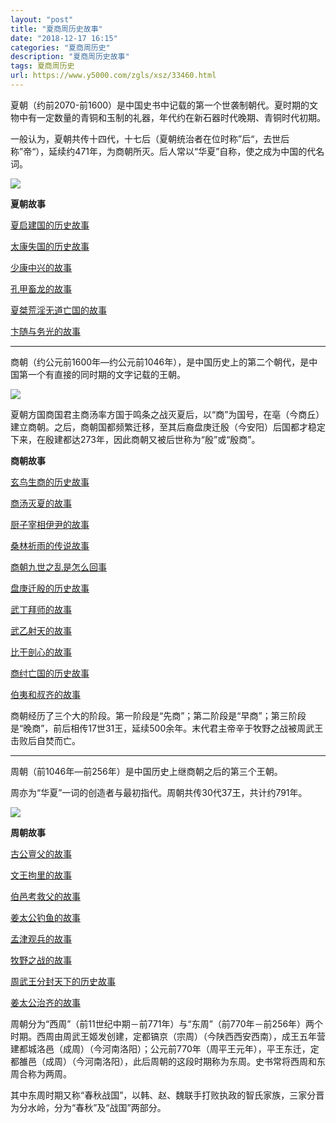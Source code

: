```yaml
---
layout: "post"
title: "夏商周历史故事"
date: "2018-12-17 16:15"
categories: "夏商周历史"
description: "夏商周历史故事"
tags: 夏商周历史
url: https://www.y5000.com/zgls/xsz/33460.html
---
```






夏朝（约前2070-前1600）是中国史书中记载的第一个世袭制朝代。夏时期的文物中有一定数量的青铜和玉制的礼器，年代约在新石器时代晚期、青铜时代初期。

一般认为，夏朝共传十四代，十七后（夏朝统治者在位时称”后“，去世后称”帝“），延续约471年，为商朝所灭。后人常以“华夏”自称，使之成为中国的代名词。

![](https://img.y5000.com/uploads/allimg/180921/8-1P9211GZ5593.jpg)

**夏朝故事**

[ 夏启建国的历史故事](https://www.y5000.com/zgls/xsz/33462.html)

[太康失国的历史故事](https://www.y5000.com/zgls/xsz/33463.html)

[少康中兴的故事](https://www.y5000.com/zgls/xsz/33465.html)

[孔甲畜龙的故事](https://www.y5000.com/zgls/xsz/33466.html)

[夏桀荒淫无道亡国的故事](https://www.y5000.com/zgls/xsz/33467.html)

[卞随与务光的故事](https://www.y5000.com/zgls/xsz/33469.html)

* * *

商朝（约公元前1600年—约公元前1046年），是中国历史上的第二个朝代，是中国第一个有直接的同时期的文字记载的王朝。

![](https://img.y5000.com/uploads/allimg/180921/8-1P9211G94X61.jpg)

夏朝方国商国君主商汤率方国于鸣条之战灭夏后，以“商”为国号，在亳（今商丘）建立商朝。之后，商朝国都频繁迁移，至其后裔盘庚迁殷（今安阳）后国都才稳定下来，在殷建都达273年，因此商朝又被后世称为“殷”或“殷商”。

**商朝故事**

[ 玄鸟生商的历史故事](https://www.y5000.com/zgls/xsz/33470.html)

[商汤灭夏的故事](https://www.y5000.com/zgls/xsz/33502.html)

[厨子宰相伊尹的故事](https://www.y5000.com/zgls/xsz/33503.html)

[桑林祈雨的传说故事](https://www.y5000.com/zgls/xsz/33504.html)

[商朝九世之乱是怎么回事](https://www.y5000.com/zgls/xsz/33506.html)

[盘庚迁殷的历史故事](https://www.y5000.com/zgls/xsz/33508.html)

[武丁拜师的故事](https://www.y5000.com/zgls/xsz/33509.html)

[武乙射天的故事](https://www.y5000.com/zgls/xsz/33511.html)

[比干剖心的故事](https://www.y5000.com/zgls/xsz/33513.html)

[商纣亡国的历史故事](https://www.y5000.com/zgls/xsz/33514.html)

[伯夷和叔齐的故事](https://www.y5000.com/zgls/xsz/33516.html)

商朝经历了三个大的阶段。第一阶段是“先商”；第二阶段是“早商”；第三阶段是“晚商”，前后相传17世31王，延续500余年。末代君主帝辛于牧野之战被周武王击败后自焚而亡。

* * *

周朝（前1046年—前256年）是中国历史上继商朝之后的第三个王朝。

周亦为“华夏”一词的创造者与最初指代。周朝共传30代37王，共计约791年。

![](https://img.y5000.com/uploads/allimg/180921/8-1P9211GQ5511.jpg)

**周朝故事**

[ 古公亶父的故事](https://www.y5000.com/zgls/xsz/33518.html)

[文王拘里的故事](https://www.y5000.com/zgls/xsz/33519.html)

[伯邑考救父的故事](https://www.y5000.com/zgls/xsz/33521.html)

[姜太公钓鱼的故事](https://www.y5000.com/zgls/xsz/33522.html)

[孟津观兵的故事](https://www.y5000.com/zgls/xsz/33524.html)

[牧野之战的故事](https://www.y5000.com/zgls/xsz/33526.html)

[周武王分封天下的历史故事](https://www.y5000.com/zgls/xsz/33527.html)

[姜太公治齐的故事](https://www.y5000.com/zgls/xsz/33528.html)

周朝分为“西周”（前11世纪中期－前771年）与“东周”（前770年－前256年）两个时期。西周由周武王姬发创建，定都镐京（宗周）（今陕西西安西南），成王五年营建都城洛邑（成周）（今河南洛阳）；公元前770年（周平王元年），平王东迁，定都雒邑（成周）（今河南洛阳），此后周朝的这段时期称为东周。史书常将西周和东周合称为两周。

其中东周时期又称“春秋战国”，以韩、赵、魏联手打败执政的智氏家族，三家分晋为分水岭，分为“春秋”及“战国”两部分。
